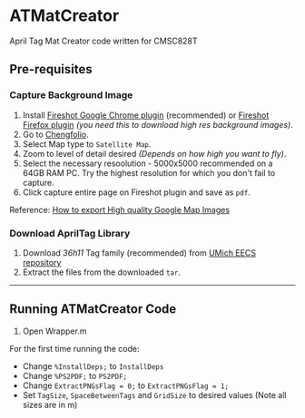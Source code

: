 # ATMatCreator
April Tag Mat Creator code written for CMSC828T

## Pre-requisites
### Capture Background Image
1. Install [Fireshot Google Chrome plugin](https://chrome.google.com/webstore/detail/take-webpage-screenshots/mcbpblocgmgfnpjjppndjkmgjaogfceg?hl=en) (recommended) or [Fireshot Firefox plugin](https://addons.mozilla.org/en-US/firefox/addon/fireshot/) *(you need this to download high res background images)*.
2. Go to [Chengfolio](http://www.chengfolio.com/google_map_customizer#satellitemap).
3. Select Map type to `Satellite Map`.
4. Zoom to level of detail desired *(Depends on how high you want to fly)*.
5. Select the necessary resoolution - 5000x5000 recommended on a 64GB RAM PC. Try the highest resolution for which you don't fail to capture.
6. Click capture entire page on Fireshot plugin and save as `pdf`.

Reference: [How to export High quality Google Map Images](http://www.chengfolio.com/blog/how_to_customize_google_map_and_export_high_quality_images_using_google_map_customizer)

### Download AprilTag Library
1. Download *36h11* Tag family (recommended) from [UMich EECS repository](https://april.eecs.umich.edu/media/apriltag/tag36h11.tgz)
2. Extract the files from the downloaded `tar`.
***

## Running ATMatCreator Code
1. Open Wrapper.m <br>

For the first time running the code:
- Change `%InstallDeps;` to `InstallDeps`
- Change `%PS2PDF;` to  `PS2PDF;`
- Change `ExtractPNGsFlag = 0;` to `ExtractPNGsFlag = 1;`
- Set `TagSize`, `SpaceBetweenTags` and `GridSize` to desired values (Note all sizes are in m)
